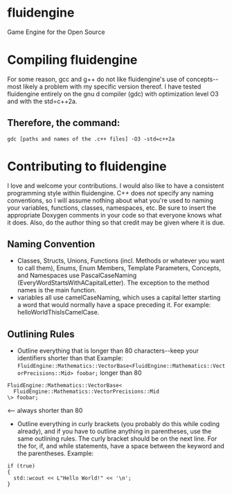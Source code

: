# fluidengine
Game Engine for the Open Source

# Compiling fluidengine
For some reason, gcc and g++ do not like fluidengine's use of concepts--most likely a problem with my specific version thereof. I have tested fluidengine entirely on the gnu d compiler (gdc) with optimization level O3 and with the std=c++2a.

## Therefore, the command:
`gdc [paths and names of the .c++ files] -O3 -std=c++2a`

# Contributing to fluidengine
I love and welcome your contributions. I would also like to have a consistent programming style within fluidengine. C++ does *not* specify any naming conventions, so I will assume nothing about what you're used to naming your variables, functions, classes, namespaces, etc. Be sure to insert the appropriate Doxygen comments in your code so that everyone knows what it does. Also, do the author thing so that credit may be given where it is due.

## Naming Convention
 - Classes, Structs, Unions, Functions (incl. Methods or whatever you want to call them), Enums, Enum Members, Template Parameters, Concepts, and Namespaces use PascalCaseNaming (EveryWordStartsWithACapitalLetter). The exception to the method names is the main function.
 - variables all use camelCaseNaming, which uses a capital letter starting a word that would normally have a space preceding it. For example: helloWorldThisIsCamelCase.

## Outlining Rules
 - Outline everything that is longer than 80 characters--keep your identifiers shorter than that
Example:
`
FluidEngine::Mathematics::VectorBase<FluidEngine::Mathematics::VectorPrecisions::Mid> foobar;
`
longer than 80
```
FluidEngine::Mathematics::VectorBase<
  FluidEngine::Mathematics::VectorPrecisions::Mid
\> foobar;
``` 
<-- always shorter than 80
- Outline everything in curly brackets (you probably do this while coding already), and if you have to outline anything in parentheses, use the same outlining rules. The curly bracket should be on the next line. For the for, if, and while statements, have a space between the keyword and the parentheses.
Example:

```
if (true)
{
  std::wcout << L"Hello World!" << '\n';
}
```
